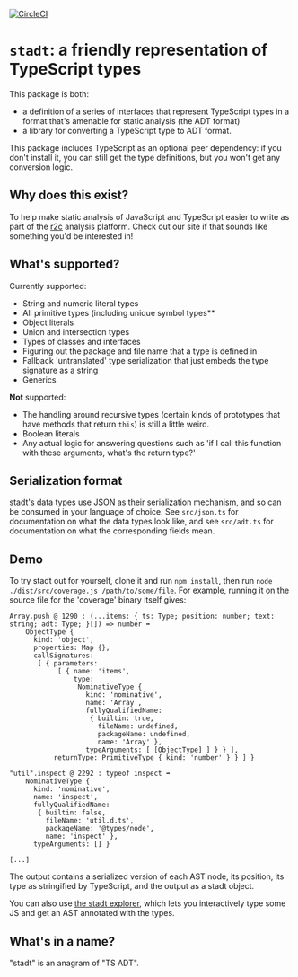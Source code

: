 [![CircleCI](https://circleci.com/gh/returntocorp/stadt/tree/master.svg?style=svg)](https://circleci.com/gh/returntocorp/stadt/tree/master)

# `stadt`: a friendly representation of TypeScript types

This package is both:

- a definition of a series of interfaces that represent TypeScript types in a
  format that's amenable for static analysis (the ADT format)
- a library for converting a TypeScript type to ADT format.

This package includes TypeScript as an optional peer dependency: if you don't
install it, you can still get the type definitions, but you won't get any
conversion logic.

## Why does this exist?

To help make static analysis of JavaScript and TypeScript easier to write as
part of the [r2c](https://returntocorp.com/) analysis platform. Check out our
site if that sounds like something you'd be interested in!

## What's supported?

Currently supported:

- String and numeric literal types
- All primitive types (including unique symbol types\*\*
- Object literals
- Union and intersection types
- Types of classes and interfaces
- Figuring out the package and file name that a type is defined in
- Fallback 'untranslated' type serialization that just embeds the type signature
  as a string
- Generics

**Not** supported:

- The handling around recursive types (certain kinds of prototypes that have
  methods that return `this`) is still a little weird.
- Boolean literals
- Any actual logic for answering questions such as 'if I call this function with
  these arguments, what's the return type?'

## Serialization format

stadt's data types use JSON as their serialization mechanism, and so can be
consumed in your language of choice. See `src/json.ts` for documentation on what
the data types look like, and see `src/adt.ts` for documentation on what the
corresponding fields mean.

## Demo

To try stadt out for yourself, clone it and run `npm install`, then run `node ./dist/src/coverage.js /path/to/some/file`. For example, running it on the
source file for the 'coverage' binary itself gives:

```
Array.push @ 1290 : (...items: { ts: Type; position: number; text: string; adt: Type; }[]) => number ➡
    ObjectType {
      kind: 'object',
      properties: Map {},
      callSignatures:
       [ { parameters:
            [ { name: 'items',
                type:
                 NominativeType {
                   kind: 'nominative',
                   name: 'Array',
                   fullyQualifiedName:
                    { builtin: true,
                      fileName: undefined,
                      packageName: undefined,
                      name: 'Array' },
                   typeArguments: [ [ObjectType] ] } } ],
           returnType: PrimitiveType { kind: 'number' } } ] }

"util".inspect @ 2292 : typeof inspect ➡
    NominativeType {
      kind: 'nominative',
      name: 'inspect',
      fullyQualifiedName:
       { builtin: false,
         fileName: 'util.d.ts',
         packageName: '@types/node',
         name: 'inspect' },
      typeArguments: [] }

[...]
```

The output contains a serialized version of each AST node, its position, its type as stringified by TypeScript, and the output as a stadt object.

You can also use [the stadt explorer](https://explorer.r2c.dev), which lets you
interactively type some JS and get an AST annotated with the types.

## What's in a name?

"stadt" is an anagram of "TS ADT".
